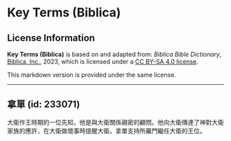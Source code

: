 # Key Terms (Biblica)

## License Information

**Key Terms (Biblica)** is based on and adapted from: _Biblica Bible Dictionary_, [Biblica, Inc.](https://www.biblica.com/), 2023, which is licensed under a [CC BY-SA 4.0 license](https://creativecommons.org/licenses/by-sa/4.0/legalcode.en).

This markdown version is provided under the same license.



--------------------------------

## 拿單 (id: 233071)

大衛作王時期的一位先知，他是與大衛關係親密的顧問。他向大衛傳達了神對大衛家族的應許，在大衛做壞事時提醒大衛。拿單支持所羅門繼任大衛的王位。


